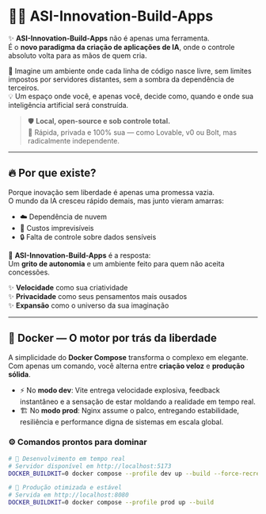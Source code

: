 # 🌟🚀 ASI-Innovation-Build-Apps  

✨ **ASI-Innovation-Build-Apps** não é apenas uma ferramenta.  
É o **novo paradigma da criação de aplicações de IA**, onde o controle absoluto volta para as mãos de quem cria.  

🌱 Imagine um ambiente onde cada linha de código nasce livre, sem limites impostos por servidores distantes, sem a sombra da dependência de terceiros.  
💡 Um espaço onde você, e apenas você, decide como, quando e onde sua inteligência artificial será construída.  

> 🛡️ **Local, open-source e sob controle total.**  
> 🖤 Rápida, privada e 100% sua — como Lovable, v0 ou Bolt, mas radicalmente independente.

---

## 🔥 Por que existe?  

Porque inovação sem liberdade é apenas uma promessa vazia.  
O mundo da IA cresceu rápido demais, mas junto vieram amarras:  
- ☁️ Dependência de nuvem  
- 💸 Custos imprevisíveis  
- 🔒 Falta de controle sobre dados sensíveis  

🌟 **ASI-Innovation-Build-Apps** é a resposta:  
Um **grito de autonomia** e um ambiente feito para quem não aceita concessões.

✨ **Velocidade** como sua criatividade  
✨ **Privacidade** como seus pensamentos mais ousados  
✨ **Expansão** como o universo da sua imaginação  

---

## 🐳 Docker — O motor por trás da liberdade  

A simplicidade do **Docker Compose** transforma o complexo em elegante.  
Com apenas um comando, você alterna entre **criação veloz** e **produção sólida**.  

- ⚡ No **modo dev**: Vite entrega velocidade explosiva, feedback instantâneo e a sensação de estar moldando a realidade em tempo real.  
- 🏗️ No **modo prod**: Nginx assume o palco, entregando estabilidade, resiliência e performance digna de sistemas em escala global.  

### ⚙️ Comandos prontos para dominar  

```bash
# 🌱 Desenvolvimento em tempo real
# Servidor disponível em http://localhost:5173
DOCKER_BUILDKIT=0 docker compose --profile dev up --build --force-recreate

# 🚀 Produção otimizada e estável
# Servida em http://localhost:8080
DOCKER_BUILDKIT=0 docker compose --profile prod up --build
